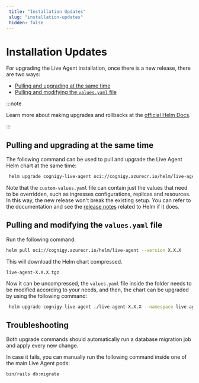 ```yaml
---
 title: "Installation Updates" 
 slug: "installation-updates" 
 hidden: false 
---
```

# Installation Updates

For upgrading the Live Agent installation, once there is a new release, there are two ways:

- [Pulling and upgrading at the same time](#pulling-and-upgrading-at-the-same-time)
- [Pulling and modifying the `values.yaml` file](#pulling-and-modifying-the-valuesyaml-file)

:::note

  Learn more about making upgrades and rollbacks at the [official Helm Docs](https://helm.sh/docs/intro/using_helm/#helm-upgrade-and-helm-rollback-upgrading-a-release-and-recovering-on-failure).

:::


## Pulling and upgrading at the same time

The following command can be used to pull and upgrade the Live Agent Helm chart at the same time:

```sh
 helm upgrade cognigy-live-agent oci://cognigy.azurecr.io/helm/live-agent --version X.X.X --namespace live-agent -f custom-values.yaml
```

Note that the `custom-values.yaml` file can contain just the values that need to be overridden, such as ingresses configurations, replicas and resources. In this way, the new release won't break the existing setup. You can refer to the documentation and see the [release notes](../../../release-notes/index.md) related to Helm if it does.

## Pulling and modifying the `values.yaml` file

Run the following command:

```sh
helm pull oci://cognigy.azurecr.io/helm/live-agent --version X.X.X
```

This will download the Helm chart compressed.

`live-agent-X.X.X.tgz`

Now it can be uncompressed, the `values.yaml` file inside the folder needs to be modified according to your needs, and then, the chart can be upgraded by using the following command:

```sh
 helm upgrade cognigy-live-agent ./live-agent-X.X.X --namespace live-agent
```

## Troubleshooting

Both upgrade commands should automatically run a database migration job and apply every new change.

In case it fails, you can manually run the following command inside one of the main Live Agent pods:

```sh
bin/rails db:migrate
```
